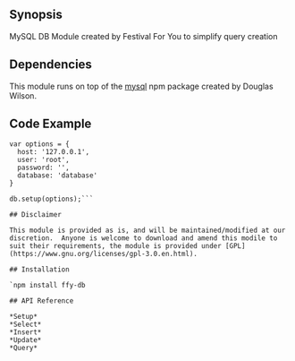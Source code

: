 ## Synopsis

MySQL DB Module created by Festival For You to simplify query creation

## Dependencies

This module runs on top of the [mysql](https://www.npmjs.com/package/mysql) npm package created by Douglas Wilson.

## Code Example

```var db = require('ffy-db');
var options = {
  host: '127.0.0.1',
  user: 'root',
  password: '',
  database: 'database'
}

db.setup(options);```

## Disclaimer

This module is provided as is, and will be maintained/modified at our discretion.  Anyone is welcome to download and amend this modile to suit their requirements, the module is provided under [GPL](https://www.gnu.org/licenses/gpl-3.0.en.html).

## Installation

`npm install ffy-db

## API Reference

*Setup*
*Select*
*Insert*
*Update*
*Query*